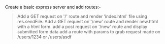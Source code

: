 Create a basic express server and add routes:-

  >Add a GET request on '/' route and render 'index.html' file using res.sendFile.
  >Add a GET request on '/new' route and render new.html with a html form.
  >add a post request on '/new' route and display submitted form data
  >add a route with params to grab request made on /users/1234 or /users/asdf
